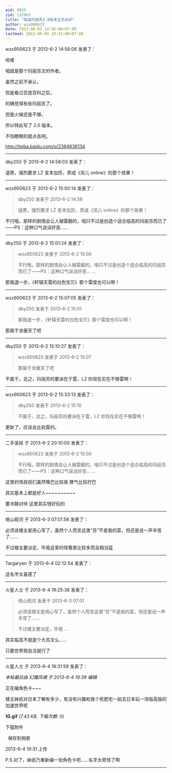 ```yaml
---
aid: 9025
zid: 132963
title: "临高玛丽苏2.0版本正式出炉"
author: wzx900623
date: 2013-06-02 14:56:06+07:00
lastmod: 2013-06-04 19:31:00+07:00
---
```


wzx900623 于 2013-6-2 14:56:06 发表了：

哈喽

咱就是那个玛丽苏文的作者。

虽然之前不承认，

但是看过百度百科之后，

的确觉得有些玛丽苏了。

但是火候还是不够。

所以特此写了 2.0 版本。

不怕瞎眼的就点击吧。

http://tieba.baidu.com/p/2364636134

---

dby250 于 2013-6-2 14:58:03 发表了：

退票，强烈要求 LZ 变本加厉，弄成《凤儿 online》的那个效果！

---

wzx900623 于 2013-6-2 15:00:14 发表了：

> dby250 发表于 2013-6-2 14:58
>
> 退票，强烈要求 LZ 变本加厉，弄成《凤儿 online》的那个效果！

不行哦，那样的剧情会让人被雷翻的，咱只不过是创造个适合临高的玛丽苏而已了——PS：这种口气说话好恶……

---

dby250 于 2013-6-2 15:01:24 发表了：

> wzx900623 发表于 2013-6-2 15:00
>
> 不行哦，那样的剧情会让人被雷翻的，咱只不过是创造个适合临高的玛丽苏而已了——PS：这种口气说话好恶… ...

那我退一步，《轩辕天雷的白色宝贝》那个雷度也可以啊！

---

wzx900623 于 2013-6-2 15:07:05 发表了：

> dby250 发表于 2013-6-2 15:01
>
> 那我退一步，《轩辕天雷的白色宝贝》那个雷度也可以啊！

那属于龙傲天了吧

---

dby250 于 2013-6-2 15:10:27 发表了：

> wzx900623 发表于 2013-6-2 15:07
>
> 那属于龙傲天了吧

不属于。总之，玛丽苏的要诀在于雷，LZ 你现在实在不够雷啊！

---

wzx900623 于 2013-6-2 15:33:13 发表了：

> dby250 发表于 2013-6-2 15:10
>
> 不属于。总之，玛丽苏的要诀在于雷，LZ 你现在实在不够雷啊！

更新了，应该会比较雷的。

---

二手圣经 于 2013-6-2 20:10:00 发表了：

> wzx900623 发表于 2013-6-2 15:00
>
> 不行哦，那样的剧情会让人被雷翻的，咱只不过是创造个适合临高的玛丽苏而已了——PS：这种口气说话好恶… ...

这里的怪叔叔们虽然嘴巴比较臭 脾气比较拧巴

其实基本上都是好人~~~~~~~~~~

要冷静对待 这里其实很好玩的

---

倚山观河 于 2013-6-3 07:01:56 发表了：

必须说楼主是用心写了，虽然个人而言这类“苏”不是我的菜，但还是说一声辛苦了……

不过楼主要淡定，毕竟这里的怪蜀黍比较多而且相当猛

---

Targaryen 于 2013-6-4 02:12:54 发表了：

这名字太喜感了

---

火星人士 于 2013-6-4 19:25:38 发表了：

> 倚山观河 发表于 2013-6-3 07:01
>
> 必须说楼主是用心写了，虽然个人而言这类“苏”不是我的菜，但还是说一声辛苦了……
>
> 不过楼主要淡定，毕竟 ...

其实临高不就是个大苏文么……

只要世界观自洽就行了

---

火星人士 于 2013-6-4 19:31:59 发表了：

_本帖最后由 幻魔风魂 于 2013-6-4 19:39 编辑_

正在编角色卡~~~

楼主妹纸对日本了解有多少，有没有兴趣和我个死肥宅一起去日本玩一场临高版的加速世界呢

**10.gif** _(7.43 KB, 下载次数: 0)_

下载附件

&nbsp;
保存到相册

2013-6-4 19:31 上传

P.S.对了，妹纸乃重新编一张角色卡吧……名字太奇怪了啊

---
